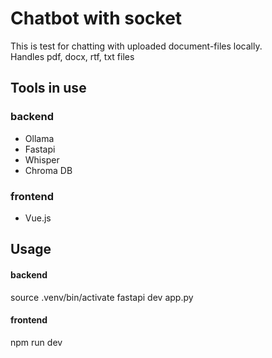 # Chatbot with socket
This is test for chatting with uploaded document-files locally.  
Handles pdf, docx, rtf, txt files

## Tools in use 
### backend
- Ollama 
- Fastapi
- Whisper
- Chroma DB 

### frontend
- Vue.js


## Usage
#### backend
source .venv/bin/activate
fastapi dev app.py

#### frontend
npm run dev

